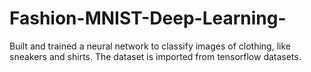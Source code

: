 # Fashion-MNIST-Deep-Learning-
Built and trained a neural network to classify images of clothing, like sneakers and shirts. The dataset is imported from tensorflow datasets.

